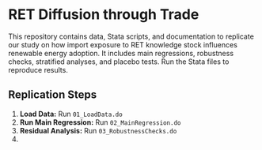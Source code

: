 # RET Diffusion through Trade
This repository contains data, Stata scripts, and documentation to replicate our study on how import exposure to RET knowledge stock influences renewable energy adoption. It includes main regressions, robustness checks, stratified analyses, and placebo tests. Run the Stata files to reproduce results.

## Replication Steps  
1. **Load Data:** Run `01_LoadData.do`  
2. **Run Main Regression:** Run `02_MainRegression.do`  
3. **Residual Analysis:** Run `03_RobustnessChecks.do`
4. 

